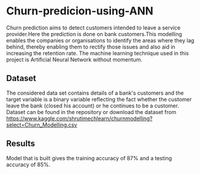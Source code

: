 # Churn-predicion-using-ANN

Churn prediction aims to detect customers intended to leave a service provider.Here the prediction is done on bank customers.This modelling enables the companies or organisations to identify the areas where 
they lag behind, thereby enabling them to rectify those issues and also aid in 
increasing the retention rate. The 
machine learning technique used in this project is Artificial Neural 
Network without momentum.

## Dataset
The considered data set contains details of a bank's customers and the target 
variable is a binary variable reflecting the fact whether the customer leave the bank (closed 
his account) or he continues to be a customer. Dataset can be found in the repository or download the dataset from https://www.kaggle.com/shrutimechlearn/churnmodelling?select=Churn_Modelling.csv

## Results
Model that is built gives the training accuracy of 87% and a testing accuracy of 85%.

